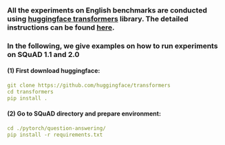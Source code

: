 ### All the experiments on English benchmarks are conducted using [huggingface transformers](https://github.com/huggingface/transformers) library. The detailed instructions can be found [here](https://github.com/huggingface/transformers/tree/master/examples). 

### In the following, we give examples on how to run experiments on SQuAD 1.1 and 2.0
#### (1) First download huggingface:
```yaml
git clone https://github.com/huggingface/transformers
cd transformers
pip install .
```

#### (2) Go to SQuAD directory and prepare environment:
```yaml
cd ./pytorch/question-answering/
pip install -r requirements.txt
```
